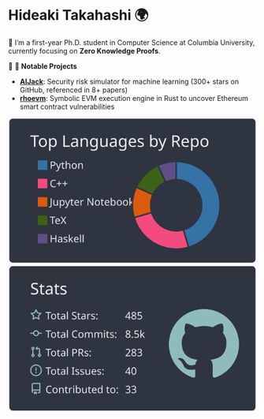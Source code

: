 # Hideaki Takahashi 🌍

👋 I’m a first-year Ph.D. student in Computer Science at Columbia University, currently focusing on **Zero Knowledge Proofs**.

🔹 🚀 **Notable Projects**  
- **[AIJack](https://github.com/Koukyosyumei/AIJack)**: Security risk simulator for machine learning (300+ stars on GitHub, referenced in 8+ papers)
- **[rhoevm](https://github.com/Koukyosyumei/rhoevm)**: Symbolic EVM execution engine in Rust to uncover Ethereum smart contract vulnerabilities

<!--[![](https://raw.githubusercontent.com/Koukyosyumei/Koukyosyumei/main/profile-summary-card-output/nord_dark/0-profile-details.svg)](https://github.com/vn7n24fzkq/github-profile-summary-cards)-->
[![](https://raw.githubusercontent.com/Koukyosyumei/Koukyosyumei/main/profile-summary-card-output/nord_dark/1-repos-per-language.svg)](https://github.com/vn7n24fzkq/github-profile-summary-cards)<!--[![](https://raw.githubusercontent.com/Koukyosyumei/Koukyosyumei/main/profile-summary-card-output/nord_dark/2-most-commit-language.svg)](https://github.com/vn7n24fzkq/github-profile-summary-cards)-->[![](https://raw.githubusercontent.com/Koukyosyumei/Koukyosyumei/main/profile-summary-card-output/nord_dark/3-stats.svg)](https://github.com/vn7n24fzkq/github-profile-summary-cards) 
<!--[![][![](https://raw.githubusercontent.com/Koukyosyumei/Koukyosyumei/main/profile-summary-card-output/nord_dark/4-productive-time.svg)](https://github.com/vn7n24fzkq/github-profile-summary-cards)-->




